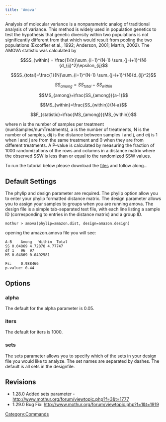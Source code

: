 ```yaml
---
title: 'Amova'
---
```

Analysis of molecular variance is a nonparametric analog of traditional
analysis of variance. This method is widely used in population genetics
to test the hypothesis that genetic diversity within two populations is
not significantly different from that which would result from pooling
the two populations (Excoffier et al., 1992; Anderson, 2001; Martin,
2002). The AMOVA statistic was calculated by

$$SS_{within} = \frac{1}{n}\sum_{i=1}^{N-1} \sum_{j=i+1}^{N}{d_{ij}^2}\epsilon_{ij}$$

$$SS_{total}=\frac{1}{N}\sum_{i=1}^{N-1} \sum_{j=i+1}^{N}{d_{ij}^2}$$

$$SS_{among}=SS_{total}-SS_{within}$$

$$MS_{among}=\frac{SS_{among}}{a-1}$$

$$MS_{within}=\frac{SS_{within}}{N-a}$$

$$F_{statistic}=\frac{MS_{among}}{MS_{within}}$$

where n is the number of samples per treatment
(numSamples/numTreatments), a is the number of treatments, N is the
number of samples, dij is the distance between samples i and j, and eij
is 1 when i and j are from the same treatment and 0 when they are from
different treatments. A P-value is calculated by measuring the fraction
of 1000 randomizations of the rows and columns in a distance matrix
where the observed SSW is less than or equal to the randomized SSW
values.

To run the tutorial below please download the [
files](Media:AmazonAmovaData.zip) and follow along\...

## Default Settings

The phylip and design parameter are required. The phylip option allow
you to enter your phylip formatted distance matrix. The design parameter
allows you to assign your samples to groups when you are running amova.
The design file is a simple tab-separated text file, with each line
listing a sample ID (corresponding to entries in the distance matrix)
and a group ID.

    mothur > amova(phylip=amazon.dist, design=amazon.design)

opening the amazon.amova file you will see:

    A-B    Among   Within  Total
    SS 0.04869 4.72878 4.77747
    df 1   96  97
    MS 0.04869 0.0492581

    Fs:    0.988466
    p-value: 0.44

## Options

### alpha

The default for the alpha parameter is 0.05.

### iters

The default for iters is 1000.

### sets

The sets parameter allows you to specify which of the sets in your
design file you would like to analyze. The set names are separated by
dashes. The default is all sets in the designfile.

## Revisions

-   1.28.0 Added sets parameter -
    <http://www.mothur.org/forum/viewtopic.php?f=3&t=1777>
-   1.29.0 Bug Fix:
    <http://www.mothur.org/forum/viewtopic.php?f=1&t=1919>

[Category:Commands](Category:Commands)

